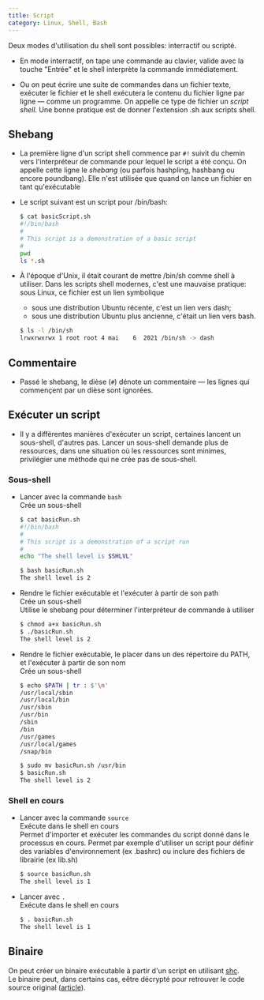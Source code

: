 ```yaml
---
title: Script
category: Linux, Shell, Bash
---
```


Deux modes d'utilisation du shell sont possibles: interractif ou scripté.

* En mode interractif, on tape une commande au clavier, valide avec la touche "Entrée" et le shell interprète la commande immédiatement.

* Ou on peut écrire une suite de commandes dans un fichier texte, exécuter le fichier et le shell exécutera le contenu du fichier ligne par ligne — comme un programme. On appelle ce type de fichier un *script shell*. Une bonne pratique est de donner l'extension .sh aux scripts shell.

## Shebang

* La première ligne d'un script shell commence par `#!` suivit du chemin vers l'interpréteur de commande pour lequel le script a été conçu. On appelle cette ligne le *shebang* (ou parfois hashpling, hashbang ou encore poundbang). Elle n'est utilisée que quand on lance un fichier en tant qu'exécutable

* Le script suivant est un script pour /bin/bash:

  ``` bash
  $ cat basicScript.sh
  #!/bin/bash
  #
  # This script is a demonstration of a basic script
  #
  pwd
  ls *.sh
  ```

* À l'époque d'Unix, il était courant de mettre /bin/sh comme shell à utiliser. Dans les scripts shell modernes, c'est une mauvaise pratique: sous Linux, ce fichier est un lien symbolique

  - sous une distribution Ubuntu récente, c'est un lien vers dash;
  - sous une distribution Ubuntu plus ancienne, c'était un lien vers bash.

  ``` bash
  $ ls -l /bin/sh
  lrwxrwxrwx 1 root root 4 mai    6  2021 /bin/sh -> dash
  ```

## Commentaire

* Passé le shebang, le dièse (`#`) dénote un commentaire — les lignes qui commençent par un dièse sont ignorées.

## Exécuter un script

* Il y a différentes manières d'exécuter un script, certaines lancent un sous-shell, d'autres pas.
  Lancer un sous-shell demande plus de ressources, dans une situation où les ressources sont minimes, privilégier une méthode qui ne crée pas de sous-shell.

### Sous-shell

* Lancer avec la commande `bash`  
  Crée un sous-shell

  ``` bash
  $ cat basicRun.sh
  #!/bin/bash
  #
  # This script is a demonstration of a script run
  #
  echo "The shell level is $SHLVL"
  ```

  ``` bash
  $ bash basicRun.sh
  The shell level is 2
  ```

* Rendre le fichier exécutable et l'exécuter à partir de son path  
  Crée un sous-shell  
  Utilise le shebang pour déterminer l'interpréteur de commande à utiliser

  ``` bash
  $ chmod a+x basicRun.sh
  $ ./basicRun.sh
  The shell level is 2
  ```

* Rendre le fichier exécutable, le placer dans un des répertoire du PATH, et l'exécuter à partir de son nom  
  Crée un sous-shell

  ``` bash
  $ echo $PATH | tr : $'\n'
  /usr/local/sbin
  /usr/local/bin
  /usr/sbin
  /usr/bin
  /sbin
  /bin
  /usr/games
  /usr/local/games
  /snap/bin

  $ sudo mv basicRun.sh /usr/bin
  $ basicRun.sh
  The shell level is 2
  ```

### Shell en cours

* Lancer avec la commande `source`  
  Exécute dans le shell en cours  
  Permet d'importer et exécuter les commandes du script donné dans le processus en cours. Permet par exemple d'utiliser un script pour définir des variables d'environnement (ex .bashrc) ou inclure des fichiers de librairie (ex lib.sh)

  ``` bash
  $ source basicRun.sh 
  The shell level is 1
  ```

* Lancer avec `.`  
  Exécute dans le shell en cours

  ``` bash
  $ . basicRun.sh
  The shell level is 1
  ```

## Binaire

On peut créer un binaire exécutable à partir d'un script en utilisant [shc](http://www.datsi.fi.upm.es/~frosal/sources/).  
Le binaire peut, dans certains cas, eêtre décrypté pour retrouver le code source original ([article](http://www.linuxjournal.com/article/8256)).
